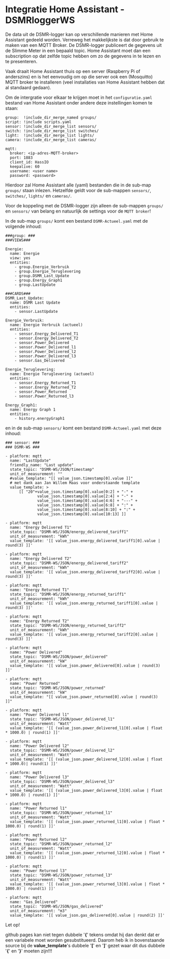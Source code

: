 # Integratie Home Assistant - DSMRloggerWS

De data uit de DSMR-logger kan op verschillende manieren met Home Assistant gedeeld worden. Verreweg het makkelijkste is dat door gebruik te maken van een MQTT Broker. De DSMR-logger publiceert de gegevens uit de Slimme Meter in een bepaald topic. Home Assistant moet dan een subscription op dat zelfde topic hebben om zo de gegevens in te lezen en te presenteren.

Vaak draait Home Assistant thuis op een server \(Raspberry Pi of anderszins\) en is het eenvoudig om op die server ook een \(Mosquitto\) MQTT broker te installeren \(veel installaties van Home Assistant hebben dat al standaard gedaan\).

Om de intergratie voor elkaar te krijgen moet in het `configuratie.yaml` bestand van Home Assistant onder andere deze instellingen komen te staan:

```text
group:  !include_dir_merge_named groups/
script: !include scripts.yaml
sensor: !include_dir_merge_list sensors/
switch: !include_dir_merge_list switches/
light:  !include_dir_merge_list lights/
camera: !include_dir_merge_list cameras/

mqtt:
  broker: <ip-adres-MQTT-broker>
  port: 1883
  client_id: HassIO
  keepalive: 60
  username: <user name>
  password: <password>

```

Hierdoor zal Home Assistant alle \(yaml\) bestanden die in de sub-map `groups/` staan inlezen. Hetzelfde geldt voor de sub-mappen `sensors/`, `switches/`, `lights/` en `cameras/`.

Voor de koppeling met de DSMR-logger zijn alleen de sub-mappen `groups/` en `sensors/` van belang en natuurlijk de settings voor de `MQTT broker`!

In de sub-map `groups/` komt een bestand `DSMR-Actueel.yaml` met de volgende inhoud:

```text
###group: ###
###VIEWS###

Energie:
  name: Energie
  view: yes
  entities:
    - group.Energie_Verbruik
    - group.Energie_Teruglevering
    - group.DSMR_Last_Update
    - group.Energy_Graph1
    - group.LastUpdate

###CARDS###
DSMR_Last_Update:
  name: DSMR Last Update
  entities:
    - sensor.LastUpdate

Energie_Verbruik:
  name: Energie Verbruik (actueel)
  entities:
    - sensor.Energy_Delivered_T1
    - sensor.Energy_Delivered_T2
    - sensor.Power_Delivered
    - sensor.Power_Delivered_l1
    - sensor.Power_Delivered_l2
    - sensor.Power_Delivered_l3
    - sensor.Gas_Delivered

Energie_Teruglevering:
  name: Energie Teruglevering (actueel)
  entities:
    - sensor.Energy_Returned_T1
    - sensor.Energy_Returned_T2
    - sensor.Power_Returned
    - sensor.Power_Returned_l3

Energy_Graph1:
  name: Energy Graph 1
  entities:
    - history.energyGraph1

```

en in de sub-map `sensors/` komt een bestand `DSMR-Actueel.yaml` met deze inhoud:

```text
### sensor: ###
### DSMR-WS ###

- platform: mqtt
  name: "LastUpdate"
  friendly_name: "Last update"
  state_topic: "DSMR-WS/JSON/timestamp"
  unit_of_measurement: ""
  #value_template: "[[ value_json.timestamp[0].value ]]"
  # met dank aan Jan Willem Maas voor onderstaande template
  value_template: >
      [[ "20"+value_json.timestamp[0].value[0:2] + "-" + 
              value_json.timestamp[0].value[2:4] + "-" + 
              value_json.timestamp[0].value[4:6] + "---" + 
              value_json.timestamp[0].value[6:8] + ":" + 
              value_json.timestamp[0].value[8:10] + ":" + 
              value_json.timestamp[0].value[10:13] ]]

- platform: mqtt
  name: "Energy Delivered T1"
  state_topic: "DSMR-WS/JSON/energy_delivered_tariff1" 
  unit_of_measurement: "kWh"
  value_template: '[[ value_json.energy_delivered_tariff1[0].value | round(3) ]]'

- platform: mqtt
  name: "Energy Delivered T2"
  state_topic: "DSMR-WS/JSON/energy_delivered_tariff2" 
  unit_of_measurement: "kWh"
  value_template: '[[ value_json.energy_delivered_tariff2[0].value | round(3) ]]'

- platform: mqtt
  name: "Energy Returned T1"
  state_topic: "DSMR-WS/JSON/energy_returned_tariff1" 
  unit_of_measurement: "kWh"
  value_template: '[[ value_json.energy_returned_tariff1[0].value | round(3) ]]'

- platform: mqtt
  name: "Energy Returned T2"
  state_topic: "DSMR-WS/JSON/energy_returned_tariff2" 
  unit_of_measurement: "kWh"
  value_template: '[[ value_json.energy_returned_tariff2[0].value | round(3) ]]'

- platform: mqtt
  name: "Power Delivered"
  state_topic: "DSMR-WS/JSON/power_delivered" 
  unit_of_measurement: "kW"
  value_template: '[[ value_json.power_delivered[0].value | round(3) ]]'

- platform: mqtt
  name: "Power Returned"
  state_topic: "DSMR-WS/JSON/power_returned"
  unit_of_measurement: "kW"
  value_template: "[[ value_json.power_returned[0].value | round(3) ]]"

- platform: mqtt
  name: "Power Delivered l1"
  state_topic: "DSMR-WS/JSON/power_delivered_l1" 
  unit_of_measurement: "Watt"
  value_template: '[[ (value_json.power_delivered_l1[0].value | float * 1000.0) | round(1) ]]'

- platform: mqtt
  name: "Power Delivered l2"
  state_topic: "DSMR-WS/JSON/power_delivered_l2" 
  unit_of_measurement: "Watt"
  value_template: '[[ (value_json.power_delivered_l2[0].value | float * 1000.0)| round(1) ]]'

- platform: mqtt
  name: "Power Delivered l3"
  state_topic: "DSMR-WS/JSON/power_delivered_l3" 
  unit_of_measurement: "Watt"
  value_template: '[[ (value_json.power_delivered_l3[0].value | float * 1000.0) | round(1) ]]'

- platform: mqtt
  name: "Power Returned l1"
  state_topic: "DSMR-WS/JSON/power_returned_l1"
  unit_of_measurement: "Watt"
  value_template: '[[ (value_json.power_returned_l1[0].value | float * 1000.0) | round(1) ]]'

- platform: mqtt
  name: "Power Returned l2"
  state_topic: "DSMR-WS/JSON/power_returned_l2"
  unit_of_measurement: "Watt"
  value_template: '[[ (value_json.power_returned_l2[0].value | float * 1000.0) | round(1) ]]'

- platform: mqtt
  name: "Power Returned l3"
  state_topic: "DSMR-WS/JSON/power_returned_l3"
  unit_of_measurement: "Watt"
  value_template: '[[ (value_json.power_returned_l3[0].value | float * 1000.0) | round(1) ]]'

- platform: mqtt
  name: "Gas_Delivered"
  state_topic: "DSMR-WS/JSON/gas_delivered"
  unit_of_measurement: "m3"
  value_template: '[[ value_json.gas_delivered[0].value | round(2) ]]'

```

Let op!

 github pages kan niet tegen dubbele '**{**' tekens omdat hij dan denkt dat er een variabele moet worden gesubstitueerd. Daarom heb ik in bovenstaande source bij de **value\_template**'s dubbele '**\[**' en '**\]**' gezet waar dit dus dubbele '**{**' en '**}**' moeten zijn!!!

